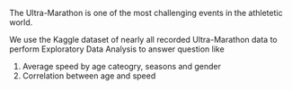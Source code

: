 The Ultra-Marathon is one of the most challenging events in the athletetic world.

We use the Kaggle dataset of nearly all recorded Ultra-Marathon data to perform Exploratory Data Analysis to answer question like

1. Average speed by age cateogry, seasons and gender
2. Correlation between age and speed
   
